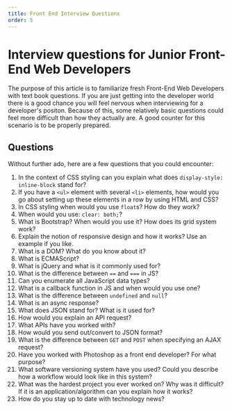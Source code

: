 ```yaml
---
title: Front End Interview Questions
order: 5
---
```

# Interview questions for Junior Front-End Web Developers

The purpose of this article is to familiarize fresh Front-End Web Developers with text book questions. If you are just getting into the developer world there is a good chance you will feel nervous when interviewing for a developer's positon. Because of this, some relatively basic questions could feel more difficult than how they actually are. A good counter for this scenario is to be properly prepared. 

## Questions

Without further ado, here are a few questions that you could encounter:

1. In the context of CSS styling can you explain what does `display-style: inline-block` stand for?
2. If you have a `<ul>` element with several `<li>` elements, how would you go about setting up these elements in a row by using HTML and CSS?
3. In CSS styling when would you use `float`s? How do they work?
4. When would you use: `clear: both;`?
5. What is Bootstrap? When would you use it? How does its grid system work?
6. Explain the notion of responsive design and how it works? Use an example if you like.
7. What is a DOM? What do you know about it?
8. What is ECMAScript?
9. What is jQuery and what is it commonly used for?
10. What is the difference between `==` and `===` in JS?
11. Can you enumerate all JavaScript data types?
12. What is a callback function in JS and when would you use one?
13. What is the difference between `undefined` and `null`?
14. What is an async response?
15. What does JSON stand for? What is it used for?
16. How would you explain an API request?
17. What APIs have you worked with?
18. How would you send out/convert to JSON format?
19. What is the difference between `GET` and `POST` when specifying an AJAX request?
20. Have you worked with Photoshop as a front end developer? For what purpose?
21. What software versioning system have you used? Could you describe how a workflow would look like in this system?
22. What was the hardest project you ever worked on? Why was it difficult? If it is an application/algorithm can you explain how it works?
23. How do you stay up to date with technology news?
